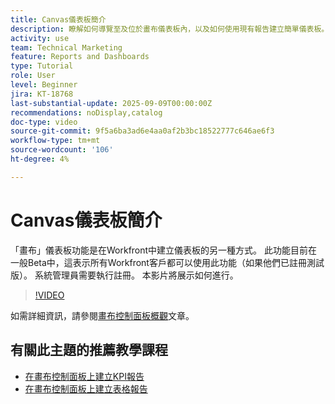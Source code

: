 ```yaml
---
title: Canvas儀表板簡介
description: 瞭解如何導覽至及位於畫布儀表板內，以及如何使用現有報告建立簡單儀表板。
activity: use
team: Technical Marketing
feature: Reports and Dashboards
type: Tutorial
role: User
level: Beginner
jira: KT-18768
last-substantial-update: 2025-09-09T00:00:00Z
recommendations: noDisplay,catalog
doc-type: video
source-git-commit: 9f5a6ba3ad6e4aa0af2b3bc18522777c646ae6f3
workflow-type: tm+mt
source-wordcount: '106'
ht-degree: 4%

---
```


# Canvas儀表板簡介

「畫布」儀表板功能是在Workfront中建立儀表板的另一種方式。 此功能目前在一般Beta中，這表示所有Workfront客戶都可以使用此功能（如果他們已註冊測試版）。 系統管理員需要執行註冊。 本影片將展示如何進行。

>[!VIDEO](https://video.tv.adobe.com/v/3474020/?quality=12&learn=on&enablevpops)

如需詳細資訊，請參閱[畫布控制面板概觀](https://experienceleague.adobe.com/en/docs/workfront/using/reporting/canvas-dashboards/canvas-dashboards-overview)文章。

## 有關此主題的推薦教學課程

* [在畫布控制面板上建立KPI報告](/help/reporting/canvas-dashboards/create-a-kpi-report-on-a-canvas-dashboard.md)
* [在畫布控制面板上建立表格報告](/help/reporting/canvas-dashboards/create-a-table-report-on-a-canvas-dashboard.md)
